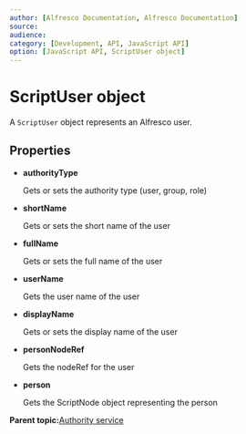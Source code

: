 ```yaml
---
author: [Alfresco Documentation, Alfresco Documentation]
source: 
audience: 
category: [Development, API, JavaScript API]
option: [JavaScript API, ScriptUser object]
---
```


# ScriptUser object

A `ScriptUser` object represents an Alfresco user.

## Properties

-   **authorityType**

    Gets or sets the authority type \(user, group, role\)

-   **shortName**

    Gets or sets the short name of the user

-   **fullName**

    Gets or sets the full name of the user

-   **userName**

    Gets the user name of the user

-   **displayName**

    Gets or sets the display name of the user

-   **personNodeRef**

    Gets the nodeRef for the user

-   **person**

    Gets the ScriptNode object representing the person


**Parent topic:**[Authority service](../references/API-JS-AuthorityService.md)

